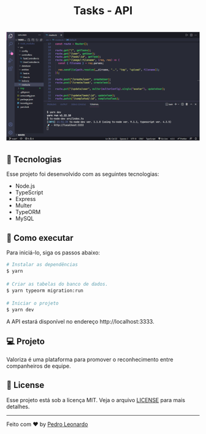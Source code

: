 <h1 align="center">Tasks - API</h1>

<h1 align="center">
  <img alt="Tasks - API" src="./tmp/README.png" />
</h1>

## 🧪 Tecnologias

Esse projeto foi desenvolvido com as seguintes tecnologias:

- Node.js
- TypeScript
- Express
- Multer
- TypeORM
- MySQL

## 🚀 Como executar

Para iniciá-lo, siga os passos abaixo:

```bash
# Instalar as dependências
$ yarn

# Criar as tabelas do banco de dados.
$ yarn typeorm migration:run

# Iniciar o projeto
$ yarn dev
```

A API estará disponível no endereço http://localhost:3333.

## 💻 Projeto

Valoriza é uma plataforma para promover o reconhecimento entre companheiros de equipe.

## 📝 License

Esse projeto está sob a licença MIT. Veja o arquivo [LICENSE](LICENSE.md) para mais detalhes.

---

Feito com ❤ by [Pedro Leonardo](https://github.com/xpedroleonardo)
